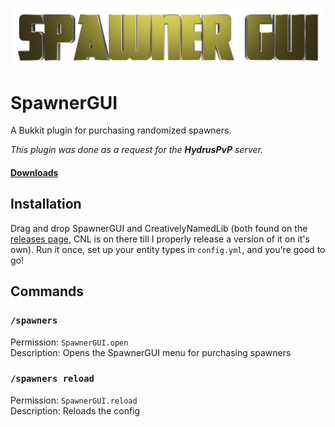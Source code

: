 [![SpawnerGUI logo](https://github.com/Rayzr522/SpawnerGUI/raw/master/img/logo-small.png)](https://github.com/Rayzr522/SpawnerGUI)

# SpawnerGUI
A Bukkit plugin for purchasing randomized spawners.

_This plugin was done as a request for the **HydrusPvP** server._

#### [Downloads](https://github.com/Rayzr522/SpawnerGUI/releases)

## Installation
Drag and drop SpawnerGUI and CreativelyNamedLib (both found on the [releases page](https://github.com/Rayzr522/SpawnerGUI/releases), CNL is on there till I properly release a version of it on it's own). Run it once, set up your entity types in `config.yml`, and you're good to go!

## Commands
### `/spawners`
Permission: `SpawnerGUI.open`  
Description: Opens the SpawnerGUI menu for purchasing spawners

### `/spawners reload`
Permission: `SpawnerGUI.reload`  
Description: Reloads the config
